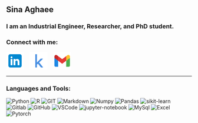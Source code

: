 ## Sina Aghaee

### I am an Industrial Engineer, Researcher, and PhD student.

### Connect with me:

[![linkedin](./img/linkedin.png)](https://www.linkedin.com/in/sinaaghaee)
&nbsp;&nbsp;
[![kaggle](./img/icons8-kaggle-48.png)](https://www.kaggle.com/sinaaghaee)
&nbsp;&nbsp;
<a href="mailto:sinaaghaee21@gmail.com"> <img src="./img/icons8-gmail-48.png"> </a>

---


### Languages and Tools:

<div>
 <img alt="Python" src="https://img.shields.io/badge/python-3670A0?style=for-the-badge&logo=python&logoColor=ffdd54"/> <img alt="R" src="https://img.shields.io/badge/r-%23276DC3.svg?style=for-the-badge&logo=r&logoColor=white"/> <img alt="GIT" src="https://img.shields.io/badge/Git-F05032?style=for-the-badge&logo=git&logoColor=white"/> <img alt="Markdown" src="https://img.shields.io/badge/Markdown-%23010A11.svg?style=for-the-badge&logo=markdown&logoColor=white"/>  <img alt="Numpy" src="https://img.shields.io/badge/numpy-%23013243.svg?style=for-the-badge&logo=numpy&logoColor=white"/>  <img alt="Pandas" src="https://img.shields.io/badge/pandas-%23150458.svg?style=for-the-badge&logo=pandas&logoColor=white"/>  <img alt="sikit-learn" src="https://img.shields.io/badge/scikit--learn-%23F7931E.svg?style=for-the-badge&logo=scikit-learn&logoColor=white"/>  <img alt="Gitlab" src="https://img.shields.io/badge/gitlab-%23181717.svg?style=for-the-badge&logo=gitlab&logoColor=white"/>  <img alt="GitHub" src="https://img.shields.io/badge/github-%23121011.svg?style=for-the-badge&logo=github&logoColor=white"/>  <img alt="VSCode" src="https://img.shields.io/badge/Visual%20Studio%20Code-0078d7.svg?style=for-the-badge&logo=visual-studio-code&logoColor=white"/>  <img alt="jupyter-notebook" src="https://img.shields.io/badge/jupyter-%23FA0F00.svg?style=for-the-badge&logo=jupyter&logoColor=white"/> <img alt="MySql" src="https://img.shields.io/badge/mysql-%2300f.svg?style=for-the-badge&logo=mysql&logoColor=white"/> <img alt="Excel" src="https://img.shields.io/badge/Microsoft_Excel-217346?style=for-the-badge&logo=microsoft-excel&logoColor=white"/>  <img alt="Pytorch" src="https://img.shields.io/badge/PyTorch-EE4C2C?style=for-the-badge&logo=pytorch&logoColor=white"/>
</div>



[linkedin]: https://www.linkedin.com/in/sinaaghaee/
[kaggle]: https://www.kaggle.com/sinaaghaee
